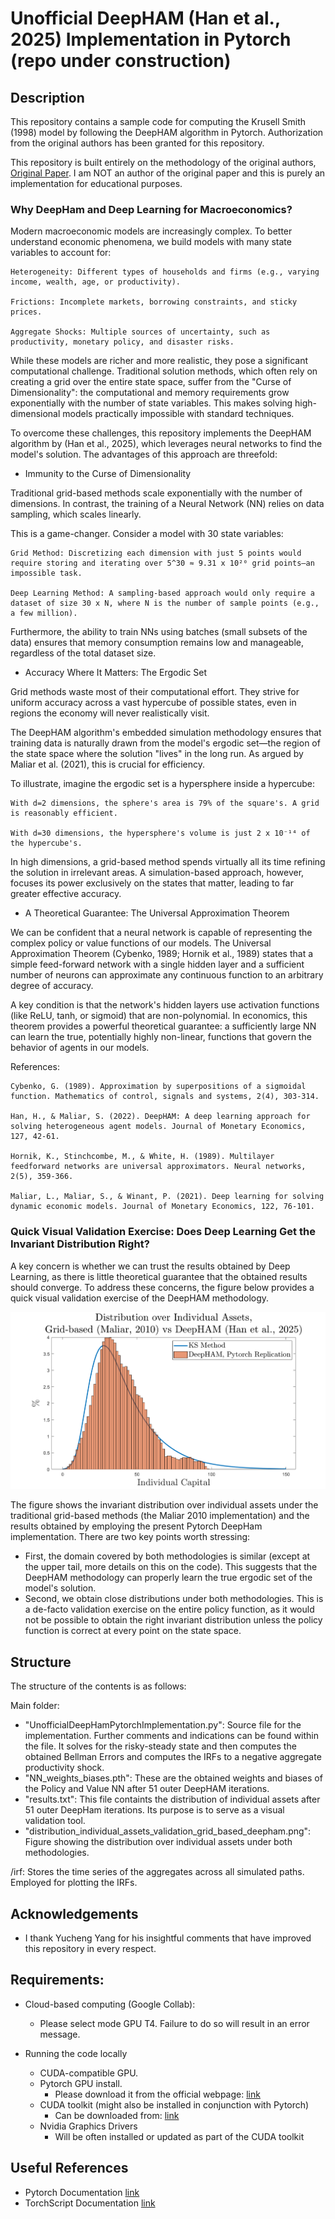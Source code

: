 # Unofficial DeepHAM (Han et al., 2025) Implementation in Pytorch (repo under construction)

## Description

This repository contains a sample code for computing the Krusell Smith (1998) model by following the DeepHAM algorithm in Pytorch. Authorization from the original authors has been granted for this repository.

This repository is built entirely on the methodology of the original authors, [Original Paper](https://yangycpku.github.io/files/DeepHAM_paper.pdf). I am NOT an author of the original paper and this is purely an implementation for educational purposes.

### Why DeepHam and Deep Learning for Macroeconomics? 

Modern macroeconomic models are increasingly complex. To better understand economic phenomena, we build models with many state variables to account for:

    Heterogeneity: Different types of households and firms (e.g., varying income, wealth, age, or productivity).

    Frictions: Incomplete markets, borrowing constraints, and sticky prices.

    Aggregate Shocks: Multiple sources of uncertainty, such as productivity, monetary policy, and disaster risks.

While these models are richer and more realistic, they pose a significant computational challenge. Traditional solution methods, which often rely on creating a grid over the entire state space, suffer from the "Curse of Dimensionality": the computational and memory requirements grow exponentially with the number of state variables. This makes solving high-dimensional models practically impossible with standard techniques.

To overcome these challenges, this repository implements the DeepHAM algorithm by (Han et al., 2025), which leverages neural networks to find the model's solution. The advantages of this approach are threefold:

* Immunity to the Curse of Dimensionality

Traditional grid-based methods scale exponentially with the number of dimensions. In contrast, the training of a Neural Network (NN) relies on data sampling, which scales linearly.

This is a game-changer. Consider a model with 30 state variables:

    Grid Method: Discretizing each dimension with just 5 points would require storing and iterating over 5^30 ≈ 9.31 x 10²⁰ grid points—an impossible task.

    Deep Learning Method: A sampling-based approach would only require a dataset of size 30 x N, where N is the number of sample points (e.g., a few million).

Furthermore, the ability to train NNs using batches (small subsets of the data) ensures that memory consumption remains low and manageable, regardless of the total dataset size.

*  Accuracy Where It Matters: The Ergodic Set

Grid methods waste most of their computational effort. They strive for uniform accuracy across a vast hypercube of possible states, even in regions the economy will never realistically visit.

The DeepHAM algorithm's embedded simulation methodology ensures that training data is naturally drawn from the model's ergodic set—the region of the state space where the solution "lives" in the long run. As argued by Maliar et al. (2021), this is crucial for efficiency.

To illustrate, imagine the ergodic set is a hypersphere inside a hypercube:

    With d=2 dimensions, the sphere's area is 79% of the square's. A grid is reasonably efficient.

    With d=30 dimensions, the hypersphere's volume is just 2 x 10⁻¹⁴ of the hypercube's.

In high dimensions, a grid-based method spends virtually all its time refining the solution in irrelevant areas. A simulation-based approach, however, focuses its power exclusively on the states that matter, leading to far greater effective accuracy.

*  A Theoretical Guarantee: The Universal Approximation Theorem

We can be confident that a neural network is capable of representing the complex policy or value functions of our models. The Universal Approximation Theorem (Cybenko, 1989; Hornik et al., 1989) states that a simple feed-forward network with a single hidden layer and a sufficient number of neurons can approximate any continuous function to an arbitrary degree of accuracy.

A key condition is that the network's hidden layers use activation functions (like ReLU, tanh, or sigmoid) that are non-polynomial. In economics, this theorem provides a powerful theoretical guarantee: a sufficiently large NN can learn the true, potentially highly non-linear, functions that govern the behavior of agents in our models.

References:

    Cybenko, G. (1989). Approximation by superpositions of a sigmoidal function. Mathematics of control, signals and systems, 2(4), 303-314.

    Han, H., & Maliar, S. (2022). DeepHAM: A deep learning approach for solving heterogeneous agent models. Journal of Monetary Economics, 127, 42-61.

    Hornik, K., Stinchcombe, M., & White, H. (1989). Multilayer feedforward networks are universal approximators. Neural networks, 2(5), 359-366.

    Maliar, L., Maliar, S., & Winant, P. (2021). Deep learning for solving dynamic economic models. Journal of Monetary Economics, 122, 76-101.

### Quick Visual Validation Exercise: Does Deep Learning Get the Invariant Distribution Right?

A key concern is whether we can trust the results obtained by Deep Learning, as there is little theoretical guarantee that the obtained results should converge. To address these concerns, the figure below provides a quick visual validation exercise of the DeepHAM methodology. 

<p align="center">
     <img src = https://github.com/markoirisarri/UnofficialDeepHamPytorchImplementation/blob/main/distribution_individual_assets_validation_grid_based_deepham.png  >
</p>

The figure shows the invariant distribution over individual assets under the traditional grid-based methods (the Maliar 2010 implementation) and the results obtained by employing the present Pytorch DeepHam implementation. There are two key points worth stressing:

*  First, the domain covered by both methodologies is similar (except at the upper tail, more details on this on the code). This suggests that the DeepHAM methodology can properly learn the true ergodic set of the model's solution.
*  Second, we obtain close distributions under both methodologies. This is a de-facto validation exercise on the entire policy function, as it would not be possible to obtain the right invariant distribution unless the policy function is correct at every point on the state space. 


## Structure

The structure of the contents is as follows:

Main folder: 

- "UnofficialDeepHamPytorchImplementation.py": Source file for the implementation. Further comments and indications can be found within the file. It solves for the risky-steady state and then computes the obtained Bellman Errors and computes the IRFs to a negative aggregate productivity shock.
- "NN_weights_biases.pth": These are the obtained weights and biases of the Policy and Value NN after 51 outer DeepHAM iterations.
- "results.txt": This file containts the distribution of individual assets after 51 outer DeepHam iterations. Its purpose is to serve as a visual validation tool.
- "distribution_individual_assets_validation_grid_based_deepham.png": Figure showing the distribution over individual assets under both methodologies.  

/irf: Stores the time series of the aggregates across all simulated paths. Employed for plotting the IRFs. 




## Acknowledgements 

* I thank Yucheng Yang for his insightful comments that have improved this repository in every respect.
  
## Requirements:

* Cloud-based computing (Google Collab):
  * Please select mode GPU T4. Failure to do so will result in an error message. 

* Running the code locally 

  * CUDA-compatible GPU.
  * Pytorch GPU install.
    * Please download it from the official webpage: [link](https://pytorch.org/get-started/locally/)
  * CUDA toolkit (might also be installed in conjunction with Pytorch)
    * Can be downloaded from: [link](https://developer.nvidia.com/cuda-toolkit)
  * Nvidia Graphics Drivers
    * Will be often installed or updated as part of the CUDA toolkit

## Useful References

* Pytorch Documentation [link](https://docs.pytorch.org/docs/stable/index.html)
* TorchScript Documentation [link](https://docs.pytorch.org/docs/stable/jit.html)

